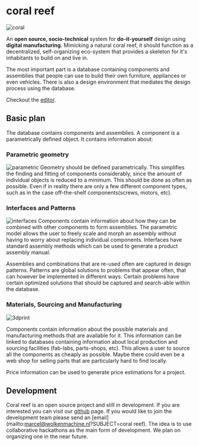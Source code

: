 # coral reef
![coral](images/coral.png "coral")

An __open source, socio-technical__ system for __do-it-yourself__ design using __digital manufacturing__. Mimicking a natural coral reef, it should function as a decentralized, self-organizing eco-system that provides a skeleton for it's inhabitants to build on and live in.

The most important part is a database containing components and assemblies that people can use to build their own furniture, appliances or even vehicles. There is also a design environment that mediates the design process using the database.

Checkout the [editor](/componenteditor).

## Basic plan

The database contains components and assemblies. A component is a parametrically defined object. It contains information about: 

### Parametric geometry

![parametric](images/parametric.png "parametric")
Geometry should be defined parametrically. This simplifies the finding and fitting of components considerably, since the amount of individual objects is reduced to a minimum. This should be done as often as possible. Even if in reality there are only a few different component types, such as in the case off-the-shelf components(screws, motors, etc).

### Interfaces and Patterns
![interfaces](images/assembly.png "interfaces")
Components contain information about how they can be combined with other components to form assemblies. The parametric model allows the user to freely scale and morph an assembly without having to worry about replacing individual components. Interfaces have standard assembly methods which can be used to generate a product assembly manual.

Assemblies and combinations that are re-used often are captured in design patterns. Patterns are global solutions to problems that appear often, that can however be implemented in different ways. Certain problems have certain optimized solutions that should be captured and search-able within the database.

### Materials, Sourcing and Manufacturing
![3dprint](images/3dprint.png "3dprint")

Components contain information about the possible materials and manufacturing methods that are available for it. This information can be linked to databases containing information about local production and sourcing facilities (fab-labs, parts-shops, etc). This allows a user to source all the components as cheaply as possible. Maybe there could even be a web shop for selling parts that are particularly hard to find locally.

Price information can be used to generate price estimations for a project.

## Development
Coral reef is an open source project and still in development. If you are interested you can visit our [github](https://github.com/goodnekk/CoralReef) page. If you would like to join the development team please send an [email](mailto:marcel@wolkenmachine.nl?SUBJECT=coral reef). The idea is to use collaborative hackathons as the main form of development. We plan on organizing one in the near future.